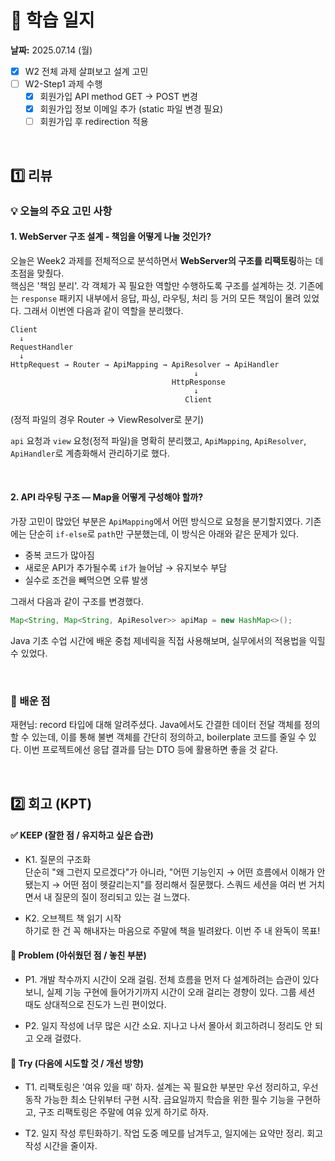 # 📝 학습 일지
**날짜:** 2025.07.14 (월)

- [X] W2 전체 과제 살펴보고 설계 고민
- [ ] W2-Step1 과제 수행
  - [X] 회원가입 API method GET -> POST 변경
  - [X] 회원가입 정보 이메일 추가 (static 파일 변경 필요)
  - [ ] 회원가입 후 redirection 적용
        
<br/>

##  1️⃣ 리뷰

### 💡 오늘의 주요 고민 사항

#### 1. WebServer 구조 설계 - 책임을 어떻게 나눌 것인가?

오늘은 Week2 과제를 전체적으로 분석하면서 **WebServer의 구조를 리팩토링**하는 데 초점을 맞췄다.  
핵심은 '책임 분리'. 각 객체가 꼭 필요한 역할만 수행하도록 구조를 설계하는 것. 기존에는 `response` 패키지 내부에서 응답, 파싱, 라우팅, 처리 등 거의 모든 책임이 몰려 있었다. 그래서 이번엔 다음과 같이 역할을 분리했다.

```plaintext
Client
  ↓
RequestHandler
  ↓
HttpRequest → Router → ApiMapping → ApiResolver → ApiHandler
                                         ↓
                                    HttpResponse
                                         ↓
                                       Client

```
(정적 파일의 경우 Router → ViewResolver로 분기)


`api` 요청과 `view` 요청(정적 파일)을 명확히 분리했고, `ApiMapping`, `ApiResolver`, `ApiHandler`로 계층화해서 관리하기로 했다.

<br/>

#### 2. API 라우팅 구조 — Map을 어떻게 구성해야 할까?

가장 고민이 많았던 부분은 `ApiMapping`에서 어떤 방식으로 요청을 분기할지였다. 기존에는 단순히 `if-else`로 `path`만 구분했는데, 이 방식은 아래와 같은 문제가 있다.

- 중복 코드가 많아짐  
- 새로운 API가 추가될수록 `if`가 늘어남 → 유지보수 부담  
- 실수로 조건을 빼먹으면 오류 발생  

그래서 다음과 같이 구조를 변경했다.

```java
Map<String, Map<String, ApiResolver>> apiMap = new HashMap<>();
```

Java 기초 수업 시간에 배운 중첩 제네릭을 직접 사용해보며, 실무에서의 적용법을 익힐 수 있었다.

<br/>

### 📌 배운 점

재현님: record 타입에 대해 알려주셨다. Java에서도 간결한 데이터 전달 객체를 정의할 수 있는데, 이를 통해 불변 객체를 간단히 정의하고, boilerplate 코드를 줄일 수 있다. 이번 프로젝트에선 응답 결과를 담는 DTO 등에 활용하면 좋을 것 같다.

<br/>

##  2️⃣ 회고 (KPT)

#### ✅ KEEP (잘한 점 / 유지하고 싶은 습관)

  - K1. 질문의 구조화  
    단순히 "왜 그런지 모르겠다"가 아니라, "어떤 기능인지 → 어떤 흐름에서 이해가 안 됐는지 → 어떤 점이 헷갈리는지"를 정리해서 질문했다.
    스쿼드 세션을 여러 번 거치면서 내 질문의 질이 정리되고 있는 걸 느꼈다.

  - K2. 오브젝트 책 읽기 시작  
    하기로 한 건 꼭 해내자는 마음으로 주말에 책을 빌려왔다. 이번 주 내 완독이 목표!

#### 🧩 Problem (아쉬웠던 점 / 놓친 부분)

  - P1. 개발 착수까지 시간이 오래 걸림. 전체 흐름을 먼저 다 설계하려는 습관이 있다 보니, 실제 기능 구현에 들어가기까지 시간이 오래 걸리는 경향이 있다. 그룹 세션 때도 상대적으로 진도가 느린 편이었다.

  - P2. 일지 작성에 너무 많은 시간 소요. 지나고 나서 몰아서 회고하려니 정리도 안 되고 오래 걸렸다.

#### 🚀 Try (다음에 시도할 것 / 개선 방향)

 - T1. 리팩토링은 '여유 있을 때' 하자. 설계는 꼭 필요한 부분만 우선 정리하고, 우선 동작 가능한 최소 단위부터 구현 시작. 금요일까지 학습을 위한 필수 기능을 구현하고, 구조 리팩토링은 주말에 여유 있게 하기로 하자.
 
 - T2. 일지 작성 루틴화하기. 작업 도중 메모를 남겨두고, 일지에는 요약만 정리. 회고 작성 시간을 줄이자.

<br/>

